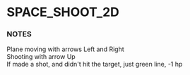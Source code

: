# SPACE_SHOOT_2D  

### NOTES  
Plane moving with arrows Left and Right  
Shooting with arrow Up  
If made a shot, and didn't hit the target, just green line, -1 hp  
